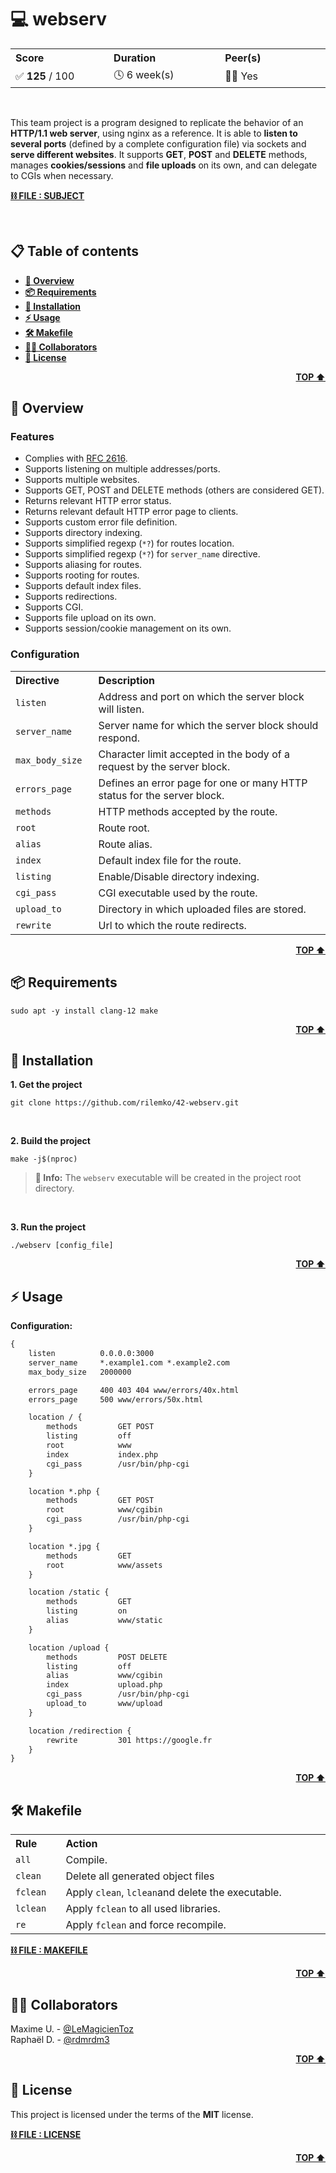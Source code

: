 <a id="readme-top" name="readme-top"></a>

<!-- ------------------------------
* TITLE, DESCRIPTION & CONTACT
------------------------------ -->
# 💻 webserv

<table>
    <tr>
        <th align="left" width="3333px">Score</th>
        <th align="left" width="3333px">Duration</th>
        <th align="left" width="3333px">Peer(s)</th>
    </tr>
    <tr>
        <td>✅ <b>125</b> / 100</td>
        <td>🕓 6 week(s)</td>
        <td>👷🏻 Yes</td>
    </tr>
</table>

<br>

This team project is a program designed to replicate the behavior of an **HTTP/1.1 web server**, using nginx as a reference. It is able to **listen to several ports** (defined by a complete configuration file) via sockets and **serve different websites**. It supports **GET**, **POST** and **DELETE** methods, manages **cookies/sessions** and **file uploads** on its own, and can delegate to CGIs when necessary.

[**⛓️ FILE : SUBJECT**](en.subject.pdf)


<br>

<!-- ------------------------------
* TABLE OF CONTENTS
------------------------------ -->
## 📋 Table of contents

- [**👀 Overview**](#readme-overview)
- [**📦 Requirements**](#readme-requirements)
- [**💾 Installation**](#readme-installation)
- [**⚡️ Usage**](#readme-usage)
- [**🛠️ Makefile**](#readme-makefile)
- [**👷🏻 Collaborators**](#readme-collaborators)
- [**📄 License**](#readme-license)

<a id="readme-overview" name="readme-overview"></a>
<p align="right"><b><a href="#readme-top">TOP ⬆️</a></b></p>

<!-- ------------------------------
* OVERVIEW
------------------------------ -->
## 👀 Overview

### Features

- Complies with [RFC 2616](https://datatracker.ietf.org/doc/html/rfc2616).
- Supports listening on multiple addresses/ports.
- Supports multiple websites.
- Supports GET, POST and DELETE methods (others are considered GET).
- Returns relevant HTTP error status.
- Returns relevant default HTTP error page to clients.
- Supports custom error file definition.
- Supports directory indexing.
- Supports simplified regexp (`*?`) for routes location.
- Supports simplified regexp (`*?`) for `server_name` directive.
- Supports aliasing for routes.
- Supports rooting for routes.
- Supports default index files.
- Supports redirections.
- Supports CGI.
- Supports file upload on its own.
- Supports session/cookie management on its own.

### Configuration

<table>
    <tr>
        <th align="left" width="500px">Directive</th>
        <th align="left" width="9500px">Description</th>
    </tr>
    <tr><td><code>listen</code></td><td>Address and port on which the server block will listen.</td></tr>
    <tr><td><code>server_name</code></td><td>Server name for which the server block should respond.</td></tr>
    <tr><td><code>max_body_size</code></td><td>Character limit accepted in the body of a request by the server block.</td></tr>
    <tr><td><code>errors_page</code></td><td>Defines an error page for one or many HTTP status for the server block.</td></tr>
    <tr><td><code>methods</code></td><td>HTTP methods accepted by the route.</td></tr>
    <tr><td><code>root</code></td><td>Route root.</td></tr>
    <tr><td><code>alias</code></td><td>Route alias.</td></tr>
    <tr><td><code>index</code></td><td>Default index file for the route.</td></tr>
    <tr><td><code>listing</code></td><td>Enable/Disable directory indexing.</td></tr>
    <tr><td><code>cgi_pass</code></td><td>CGI executable used by the route.</td></tr>
    <tr><td><code>upload_to</code></td><td>Directory in which uploaded files are stored.</td></tr>
    <tr><td><code>rewrite</code></td><td>Url to which the route redirects.</td></tr>
</table>

<a id="readme-requirements" name="readme-requirements"></a>
<p align="right"><b><a href="#readme-top">TOP ⬆️</a></b></p>

<!-- ------------------------------
* REQUIREMENTS
------------------------------ -->
## 📦 Requirements

```
sudo apt -y install clang-12 make
```

<a id="readme-installation" name="readme-installation"></a>
<p align="right"><b><a href="#readme-top">TOP ⬆️</a></b></p>

<!-- ------------------------------
* INSTALLATION
------------------------------ -->
## 💾 Installation

**1. Get the project**

```
git clone https://github.com/rilemko/42-webserv.git
```

<br>

**2. Build the project**

```
make -j$(nproc)
```

> **🔵 Info:** The `webserv` executable will be created in the project root directory.

<br>

**3. Run the project**

```
./webserv [config_file]
```

<a id="readme-usage" name="readme-usage"></a>
<p align="right"><b><a href="#readme-top">TOP ⬆️</a></b></p>

<!-- ------------------------------
* USAGE
------------------------------ -->
## ⚡️ Usage

**Configuration:**

```txt
{
    listen          0.0.0.0:3000
    server_name     *.example1.com *.example2.com
    max_body_size   2000000

    errors_page     400 403 404 www/errors/40x.html
    errors_page     500 www/errors/50x.html

    location / {
        methods         GET POST
        listing         off
        root            www
        index           index.php
        cgi_pass        /usr/bin/php-cgi
    }

    location *.php {
        methods         GET POST
        root            www/cgibin
        cgi_pass        /usr/bin/php-cgi
    }

    location *.jpg {
        methods         GET
        root            www/assets
    }

    location /static {
        methods         GET
        listing         on
        alias           www/static
    }

    location /upload {
        methods         POST DELETE
        listing         off
        alias           www/cgibin
        index           upload.php
        cgi_pass        /usr/bin/php-cgi
        upload_to       www/upload
    }

    location /redirection {
        rewrite         301 https://google.fr
    }
}
```

<a id="readme-makefile" name="readme-makefile"></a>
<p align="right"><b><a href="#readme-top">TOP ⬆️</a></b></p>

<!-- ------------------------------
* MAKEFILE
------------------------------ -->
## 🛠️ Makefile

<table>
    <tr>
        <th align="left" width="500px">Rule</th>
        <th align="left" width="9500px">Action</th>
    </tr>
    <tr><td><code>all</code></td><td>Compile.</td></tr>
    <tr><td><code>clean</code></td><td>Delete all generated object files</td></tr>
    <tr><td><code>fclean</code></td><td>Apply <code>clean</code>, <code>lclean</code>and delete the executable.</td></tr>
    <tr><td><code>lclean</code></td><td>Apply <code>fclean</code> to all used libraries.</td></tr>
    <tr><td><code>re</code></td><td>Apply <code>fclean</code> and force recompile.</td></tr>
</table>

[**⛓️ FILE : MAKEFILE**](Makefile)

<a id="readme-collaborators" name="readme-collaborators"></a>
<p align="right"><b><a href="#readme-top">TOP ⬆️</a></b></p>

<!-- ------------------------------
* COLLABORATORS
------------------------------ -->
## 👷🏻 Collaborators

Maxime U. - [@LeMagicienToz](https://github.com/LeMagicienToz)\
Raphaël D. - [@rdmrdm3](https://github.com/rdmrdm3)

<a id="readme-license" name="readme-license"></a>
<p align="right"><b><a href="#readme-top">TOP ⬆️</a></b></p>

<!-- ------------------------------
* LICENSE
------------------------------ -->
## 📄 License

This project is licensed under the terms of the **MIT** license.

[**⛓️ FILE : LICENSE**](LICENSE.md)

<p align="right"><b><a href="#readme-top">TOP ⬆️</a></b></p>
